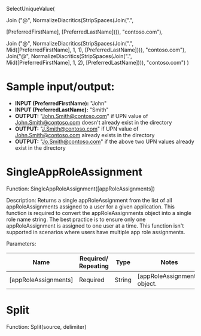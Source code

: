 SelectUniqueValue(

Join ("@", NormalizeDiacritics(StripSpaces(Join(".",

[PreferredFirstName], [PreferredLastName]))), "contoso.com"),

Join ("@", NormalizeDiacritics(StripSpaces(Join(".", Mid([PreferredFirstName], 1, 1), [PreferredLastName]))), "contoso.com"), Join("@", NormalizeDiacritics(StripSpaces(Join(".", Mid([PreferredFirstName], 1, 2), [PreferredLastName]))), "contoso.com") )


# Sample input/output:

- **INPUT (PreferredFirstName):** "John"
- **INPUT (PreferredLastName):** "Smith"
- **OUTPUT:** "John.Smith@contoso.com" if UPN value of John.Smith@contoso.com doesn't already exist in the directory
- **OUTPUT:** "J.Smith@contoso.com" if UPN value of John.Smith@contoso.com already exists in the directory
- **OUTPUT:** "Jo.Smith@contoso.com" if the above two UPN values already exist in the directory


# SingleAppRoleAssignment

Function: SingleAppRoleAssignment([appRoleAssignments])

Description: Returns a single appRoleAssignment from the list of all appRoleAssignments assigned to a user for a given application. This function is required to convert the appRoleAssignments object into a single role name string. The best practice is to ensure only one appRoleAssignment is assigned to one user at a time. This function isn't supported in scenarios where users have multiple app role assignments.

Parameters:

| Name | Required/ Repeating | Type | Notes |
| - | - | - | - |
| [appRoleAssignments] | Required | String | [appRoleAssignments] object. |


# Split

Function: Split(source, delimiter)